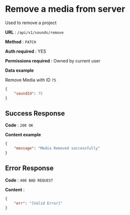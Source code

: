 # Remove a media from server

Used to remove a project

**URL** : `/api/v1/sounds/remove`

**Method** : `PATCH`

**Auth required** : YES

**Permissions required** : Owned by current user

**Data example**

Remove Media with ID `75`

```json
{
    "soundId": 75
}
```

## Success Response

**Code** : `200 OK`

**Content example**

```json
{
    "message": "Media Removed successfully"
}
```

## Error Response

**Code** : `400 BAD REQUEST`

**Content** :

```json
{
    "err": "[Valid Error]"
}
```